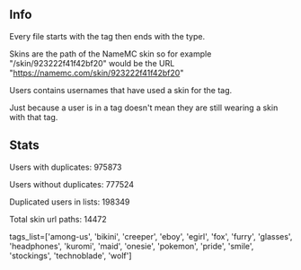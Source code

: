 ## Info
Every file starts with the tag then ends with the type.

Skins are the path of the NameMC skin so for example "/skin/923222f41f42bf20" would be the URL "https://namemc.com/skin/923222f41f42bf20"

Users contains usernames that have used a skin for the tag.

Just because a user is in a tag doesn't mean they are still wearing a skin with that tag.

## Stats
Users with duplicates: 975873

Users without duplicates:  777524

Duplicated users in lists: 198349

Total skin url paths: 14472

tags_list=['among-us', 'bikini', 'creeper', 'eboy', 'egirl', 'fox', 'furry', 'glasses', 'headphones', 'kuromi', 'maid', 'onesie', 'pokemon', 'pride', 'smile', 'stockings', 'technoblade', 'wolf']
